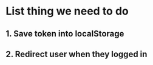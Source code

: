 # List thing we need to do

## 1. Save token into localStorage

## 2. Redirect user when they logged in
